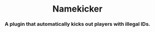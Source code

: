 <div align=center>
  <h1>Namekicker</h1>
  <h3>A plugin that automatically kicks out players with illegal IDs. </h3>
</div>
